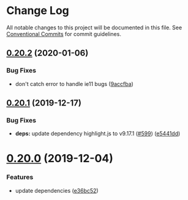 # Change Log

All notable changes to this project will be documented in this file.
See [Conventional Commits](https://conventionalcommits.org) for commit guidelines.

## [0.20.2](https://github.com/farism/stylegator/compare/v0.20.1...v0.20.2) (2020-01-06)


### Bug Fixes

* don't catch error to handle ie11 bugs ([9accfba](https://github.com/farism/stylegator/commit/9accfba30de01ec3605b1c4b6dc316664cbce6bb))





## [0.20.1](https://github.com/farism/stylegator/compare/v0.20.0...v0.20.1) (2019-12-17)


### Bug Fixes

* **deps:** update dependency highlight.js to v9.17.1 ([#599](https://github.com/farism/stylegator/issues/599)) ([e5441dd](https://github.com/farism/stylegator/commit/e5441dde2b29715ae6326ed259c839cb313d1020))





# [0.20.0](https://github.com/farism/stylegator/compare/v0.19.0...v0.20.0) (2019-12-04)


### Features

* update dependencies ([e36bc52](https://github.com/farism/stylegator/commit/e36bc52353f1f0dce9480966e51bf1ffb2bca433))
